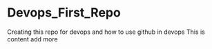 # Devops_First_Repo
Creating this repo for devops and how to use github in devops
This is content add more
